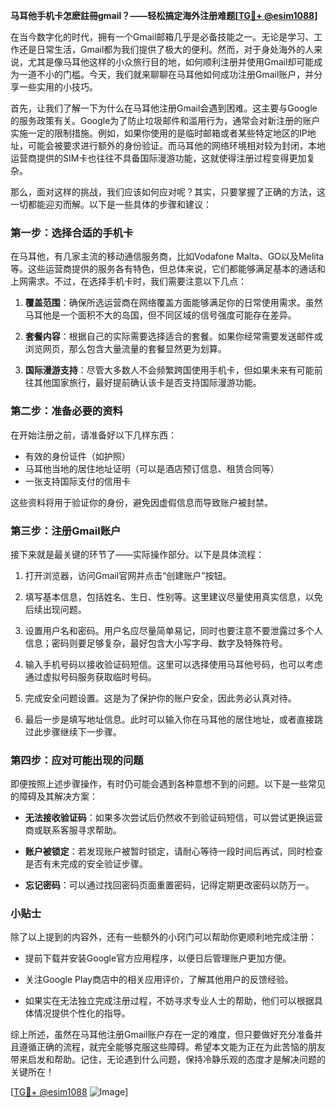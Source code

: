 **马耳他手机卡怎麽註冊gmail？——轻松搞定海外注册难题[[TG💪+ @esim1088](https://t.me/s/esim1088)]**

在当今数字化的时代，拥有一个Gmail邮箱几乎是必备技能之一。无论是学习、工作还是日常生活，Gmail都为我们提供了极大的便利。然而，对于身处海外的人来说，尤其是像马耳他这样的小众旅行目的地，如何顺利注册并使用Gmail却可能成为一道不小的门槛。今天，我们就来聊聊在马耳他如何成功注册Gmail账户，并分享一些实用的小技巧。

首先，让我们了解一下为什么在马耳他注册Gmail会遇到困难。这主要与Google的服务政策有关。Google为了防止垃圾邮件和滥用行为，通常会对新注册的账户实施一定的限制措施。例如，如果你使用的是临时邮箱或者某些特定地区的IP地址，可能会被要求进行额外的身份验证。而马耳他的网络环境相对较为封闭，本地运营商提供的SIM卡也往往不具备国际漫游功能，这就使得注册过程变得更加复杂。

那么，面对这样的挑战，我们应该如何应对呢？其实，只要掌握了正确的方法，这一切都能迎刃而解。以下是一些具体的步骤和建议：

### 第一步：选择合适的手机卡

在马耳他，有几家主流的移动通信服务商，比如Vodafone Malta、GO以及Melita等。这些运营商提供的服务各有特色，但总体来说，它们都能够满足基本的通话和上网需求。不过，在选择手机卡时，我们需要注意以下几点：

1. **覆盖范围**：确保所选运营商在网络覆盖方面能够满足你的日常使用需求。虽然马耳他是一个面积不大的岛国，但不同区域的信号强度可能存在差异。
   
2. **套餐内容**：根据自己的实际需要选择适合的套餐。如果你经常需要发送邮件或浏览网页，那么包含大量流量的套餐显然更为划算。

3. **国际漫游支持**：尽管大多数人不会频繁跨国使用手机卡，但如果未来有可能前往其他国家旅行，最好提前确认该卡是否支持国际漫游功能。

### 第二步：准备必要的资料

在开始注册之前，请准备好以下几样东西：

- 有效的身份证件（如护照）
- 马耳他当地的居住地址证明（可以是酒店预订信息、租赁合同等）
- 一张支持国际支付的信用卡

这些资料将用于验证你的身份，避免因虚假信息而导致账户被封禁。

### 第三步：注册Gmail账户

接下来就是最关键的环节了——实际操作部分。以下是具体流程：

1. 打开浏览器，访问Gmail官网并点击“创建账户”按钮。

2. 填写基本信息，包括姓名、生日、性别等。这里建议尽量使用真实信息，以免后续出现问题。

3. 设置用户名和密码。用户名应尽量简单易记，同时也要注意不要泄露过多个人信息；密码则要足够复杂，最好包含大小写字母、数字及特殊符号。

4. 输入手机号码以接收验证码短信。这里可以选择使用马耳他号码，也可以考虑通过虚拟号码服务获取临时号码。

5. 完成安全问题设置。这是为了保护你的账户安全，因此务必认真对待。

6. 最后一步是填写地址信息。此时可以输入你在马耳他的居住地址，或者直接跳过此步骤继续下一步骤。

### 第四步：应对可能出现的问题

即便按照上述步骤操作，有时仍可能会遇到各种意想不到的问题。以下是一些常见的障碍及其解决方案：

- **无法接收验证码**：如果多次尝试后仍然收不到验证码短信，可以尝试更换运营商或联系客服寻求帮助。
  
- **账户被锁定**：若发现账户被暂时锁定，请耐心等待一段时间后再试，同时检查是否有未完成的安全验证步骤。

- **忘记密码**：可以通过找回密码页面重置密码，记得定期更改密码以防万一。

### 小贴士

除了以上提到的内容外，还有一些额外的小窍门可以帮助你更顺利地完成注册：

- 提前下载并安装Google官方应用程序，以便日后管理账户更加方便。
  
- 关注Google Play商店中的相关应用评价，了解其他用户的反馈经验。

- 如果实在无法独立完成注册过程，不妨寻求专业人士的帮助，他们可以根据具体情况提供个性化的指导。

综上所述，虽然在马耳他注册Gmail账户存在一定的难度，但只要做好充分准备并且遵循正确的流程，就完全能够克服这些障碍。希望本文能为正在为此苦恼的朋友带来启发和帮助。记住，无论遇到什么问题，保持冷静乐观的态度才是解决问题的关键所在！

[[TG💪+ @esim1088](https://t.me/s/esim1088) ![Image](https://i.postimg.cc/4NQfJmqS/Snipaste-2025-05-13-00-14-12.png)]